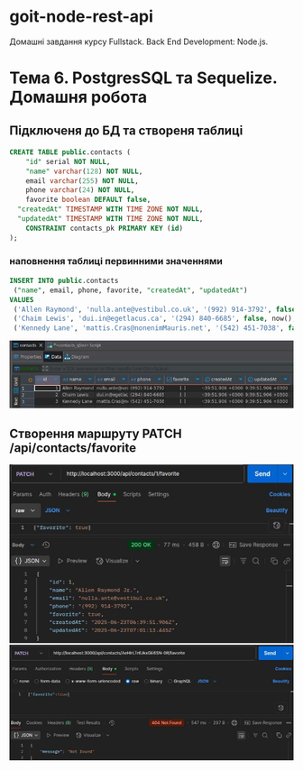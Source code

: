 # goit-node-rest-api
Домашні завдання курсу Fullstack. Back End Development: Node.js. 

# Тема 6. PostgresSQL та Sequelize. Домашня робота

## Підключеня до БД та створеня таблиці 
```sql
CREATE TABLE public.contacts (
	"id" serial NOT NULL,
	"name" varchar(128) NOT NULL,
	email varchar(255) NOT NULL,
	phone varchar(24) NOT NULL,
	favorite boolean DEFAULT false,
  "createdAt" TIMESTAMP WITH TIME ZONE NOT NULL, 
  "updatedAt" TIMESTAMP WITH TIME ZONE NOT NULL,
	CONSTRAINT contacts_pk PRIMARY KEY (id)
);
```
### наповнення таблиці первинними значеннями
```sql
INSERT INTO public.contacts 
 ("name", email, phone, favorite, "createdAt", "updatedAt")
VALUES
 ('Allen Raymond', 'nulla.ante@vestibul.co.uk', '(992) 914-3792', false, now(), now()),
 ('Chaim Lewis', 'dui.in@egetlacus.ca', '(294) 840-6685', false, now(), now()),
 ('Kennedy Lane', 'mattis.Cras@nonenimMauris.net', '(542) 451-7038', false, now(), now());
```

![Table contacts in DB](imgs/01.jpg)

## Створення маршруту PATCH /api/contacts/favorite
![Add to favorits](imgs/02a.jpg)
![id not found](imgs/02b.jpg)


